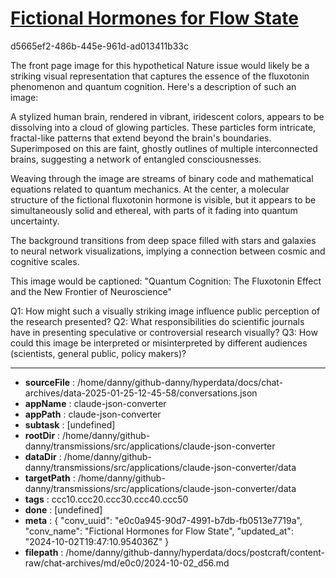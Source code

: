 # [Fictional Hormones for Flow State](https://claude.ai/chat/e0c0a945-90d7-4991-b7db-fb0513e7719a)

d5665ef2-486b-445e-961d-ad013411b33c

 The front page image for this hypothetical Nature issue would likely be a striking visual representation that captures the essence of the fluxotonin phenomenon and quantum cognition. Here's a description of such an image:

A stylized human brain, rendered in vibrant, iridescent colors, appears to be dissolving into a cloud of glowing particles. These particles form intricate, fractal-like patterns that extend beyond the brain's boundaries. Superimposed on this are faint, ghostly outlines of multiple interconnected brains, suggesting a network of entangled consciousnesses.

Weaving through the image are streams of binary code and mathematical equations related to quantum mechanics. At the center, a molecular structure of the fictional fluxotonin hormone is visible, but it appears to be simultaneously solid and ethereal, with parts of it fading into quantum uncertainty.

The background transitions from deep space filled with stars and galaxies to neural network visualizations, implying a connection between cosmic and cognitive scales.

This image would be captioned: "Quantum Cognition: The Fluxotonin Effect and the New Frontier of Neuroscience"

Q1: How might such a visually striking image influence public perception of the research presented?
Q2: What responsibilities do scientific journals have in presenting speculative or controversial research visually?
Q3: How could this image be interpreted or misinterpreted by different audiences (scientists, general public, policy makers)?

---

* **sourceFile** : /home/danny/github-danny/hyperdata/docs/chat-archives/data-2025-01-25-12-45-58/conversations.json
* **appName** : claude-json-converter
* **appPath** : claude-json-converter
* **subtask** : [undefined]
* **rootDir** : /home/danny/github-danny/transmissions/src/applications/claude-json-converter
* **dataDir** : /home/danny/github-danny/transmissions/src/applications/claude-json-converter/data
* **targetPath** : /home/danny/github-danny/transmissions/src/applications/claude-json-converter/data
* **tags** : ccc10.ccc20.ccc30.ccc40.ccc50
* **done** : [undefined]
* **meta** : {
  "conv_uuid": "e0c0a945-90d7-4991-b7db-fb0513e7719a",
  "conv_name": "Fictional Hormones for Flow State",
  "updated_at": "2024-10-02T19:47:10.954036Z"
}
* **filepath** : /home/danny/github-danny/hyperdata/docs/postcraft/content-raw/chat-archives/md/e0c0/2024-10-02_d56.md